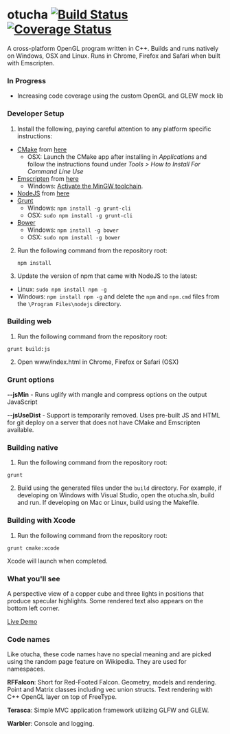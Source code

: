 # otucha [![Build Status](https://travis-ci.org/dpwolfe/otucha.svg?branch=master)](https://travis-ci.org/dpwolfe/otucha) [![Coverage Status](https://coveralls.io/repos/dpwolfe/otucha/badge.svg?branch=master)](https://coveralls.io/r/dpwolfe/otucha?branch=master)

A cross-platform OpenGL program written in C++. Builds and runs natively on Windows, OSX and Linux. Runs in Chrome, Firefox and Safari when built with Emscripten.

### In Progress
- Increasing code coverage using the custom OpenGL and GLEW mock lib

### Developer Setup
1. Install the following, paying careful attention to any platform specific instructions:
  - [CMake](http://www.cmake.org/) from [here](http://www.cmake.org/files/v3.1/?C=M;O=D)
    - OSX: Launch the CMake app after installing in _Applications_ and follow the instructions found under _Tools > How to Install For Command Line Use_
  - [Emscripten](http://kripken.github.io/emscripten-site/) from [here](http://kripken.github.io/emscripten-site/docs/getting_started/downloads.html)
    - Windows: [Activate the MinGW toolchain](http://kripken.github.io/emscripten-site/docs/building_from_source/toolchain_what_is_needed.html?highlight=mingw).
  - [NodeJS](http://nodejs.org/) from [here](http://nodejs.org/download/)
  - [Grunt](http://gruntjs.com/)
    - Windows: `npm install -g grunt-cli`
    - OSX: `sudo npm install -g grunt-cli`
  - [Bower](http://bower.io/)
    - Windows: `npm install -g bower`
    - OSX: `sudo npm install -g bower`
2. Run the following command from the repository root:

   ```
   npm install
   ```
3. Update the version of npm that came with NodeJS to the latest:
  - Linux: `sudo npm install npm -g`
  - Windows: `npm install npm -g` and delete the `npm` and `npm.cmd` files from the `\Program Files\nodejs` directory.

### Building web
1. Run the following command from the repository root:

  ```
  grunt build:js
  ```
2. Open www/index.html in Chrome, Firefox or Safari (OSX)

### Grunt options
**--jsMin** - Runs uglify with mangle and compress options on the output JavaScript

**--jsUseDist** - Support is temporarily removed. Uses pre-built JS and HTML for git deploy on a server that does not have CMake and Emscripten available.

### Building native
1. Run the following command from the repository root:

  ```
  grunt
  ```
2. Build using the generated files under the `build` directory.  For example, if developing on Windows with Visual Studio, open the otucha.sln, build and run.  If developing on Mac or Linux, build using the Makefile.

### Building with Xcode
1. Run the following command from the repository root:

  ```
  grunt cmake:xcode
  ```
  Xcode will launch when completed.

### What you'll see
A perspective view of a copper cube and three lights in positions that produce specular highlights.  Some rendered text also appears on the bottom left corner.

[Live Demo](http://spritegeist.azurewebsites.net/)

### Code names
Like otucha, these code names have no special meaning and are picked using the random page feature on Wikipedia.  They are used for namespaces.

**RFFalcon**: Short for Red-Footed Falcon.  Geometry, models and rendering.  Point and Matrix classes including vec union structs. Text rendering with C++ OpenGL layer on top of FreeType.

**Terasca**: Simple MVC application framework utilizing GLFW and GLEW.

**Warbler**: Console and logging.
